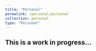 ```yaml
---
title: "Personal"
permalink: /personal/personal
collection: personal
type: "Personal"
---
```


## This is a work in progress...

